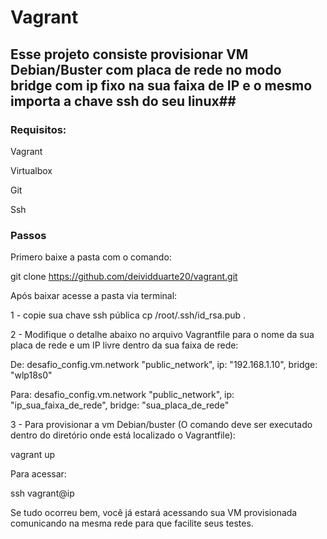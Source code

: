 # Vagrant

## Esse projeto consiste provisionar VM Debian/Buster com placa de rede no modo bridge com ip fixo na sua faixa de IP e o mesmo importa a chave ssh do seu linux##

### Requisitos:

Vagrant

Virtualbox

Git

Ssh

### Passos

Primero baixe a pasta com o comando:

git clone https://github.com/deividduarte20/vagrant.git

Após baixar acesse a pasta via terminal:

1 - copie sua chave ssh pública
cp /root/.ssh/id_rsa.pub .

2 - Modifique o detalhe abaixo no arquivo Vagrantfile para o nome da sua placa de rede e um IP livre dentro da sua faixa de rede:

De:
desafio_config.vm.network "public_network", ip: "192.168.1.10", bridge: "wlp18s0"

Para:
desafio_config.vm.network "public_network", ip: "ip_sua_faixa_de_rede", bridge: "sua_placa_de_rede"

3 - Para provisionar a vm Debian/buster (O comando deve ser executado dentro do diretório onde está localizado o Vagrantfile):

vagrant up

Para acessar:

ssh vagrant@ip

Se tudo ocorreu bem, você já estará acessando sua VM provisionada comunicando na mesma rede para que facilite seus testes.
